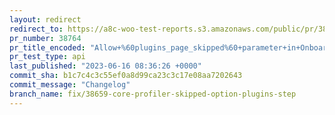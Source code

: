 ```yaml
---
layout: redirect
redirect_to: https://a8c-woo-test-reports.s3.amazonaws.com/public/pr/38764/api/index.html
pr_number: 38764
pr_title_encoded: "Allow+%60plugins_page_skipped%60+parameter+in+Onboarding+API+endpoint"
pr_test_type: api
last_published: "2023-06-16 08:36:26 +0000"
commit_sha: b1c7c4c3c55ef0a8d99ca23c3c17e08aa7202643
commit_message: "Changelog"
branch_name: fix/38659-core-profiler-skipped-option-plugins-step
---
```

